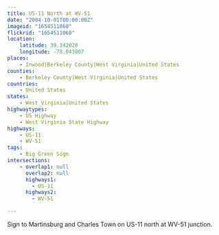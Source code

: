 ```yaml
---
title: US-11 North at WV-51
date: "2004-10-01T00:00:00Z"
imageid: "1654511060"
flickrid: "1654511060"
location:
    latitude: 39.342028
    longitude: -78.043007
places:
    - Inwood|Berkeley County|West Virginia|United States
counties:
    - Berkeley County|West Virginia|United States
countries:
    - United States
states:
    - West Virginia|United States
highwaytypes:
    - US Highway
    - West Virginia State Highway
highways:
    - US-11
    - WV-51
tags:
    - Big Green Sign
intersections:
    - overlap1: null
      overlap2: null
      highways1:
        - US-11
      highways2:
        - WV-51

---
```

Sign to Martinsburg and Charles Town on US-11 north at WV-51 junction.